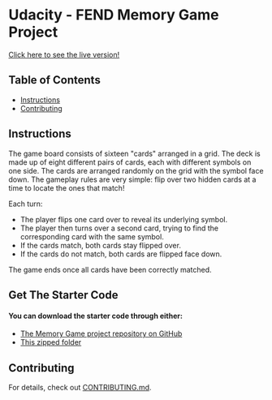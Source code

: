 # Udacity - FEND Memory Game Project
[Click here to see the live version!](https://thomaszegos.github.io/Memory-Game-Project/)

## Table of Contents

* [Instructions](#instructions)
* [Contributing](#contributing)

## Instructions
The game board consists of sixteen "cards" arranged in a grid. The deck is made up of eight different pairs of cards, each with different symbols on one side. The cards are arranged randomly on the grid with the symbol face down. The gameplay rules are very simple: flip over two hidden cards at a time to locate the ones that match!

Each turn:
* The player flips one card over to reveal its underlying symbol.
* The player then turns over a second card, trying to find the corresponding card with the same symbol.
* If the cards match, both cards stay flipped over.
* If the cards do not match, both cards are flipped face down.

The game ends once all cards have been correctly matched.

## Get The Starter Code
#### You can download the starter code through either:
* [The Memory Game project repository on GitHub](https://github.com/udacity/fend-project-memory-game)
* [This zipped folder](https://github.com/udacity/fend-project-memory-game/archive/master.zip)

## Contributing
For details, check out [CONTRIBUTING.md](CONTRIBUTING.md).
